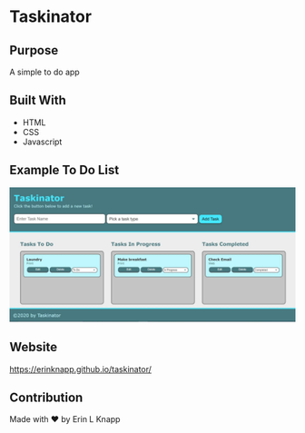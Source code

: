# Taskinator

## Purpose
A simple to do app

## Built With
* HTML
* CSS
* Javascript

## Example To Do List
![A typical morning to do list](assets\images\taskinator-ex.JPG)

## Website
https://erinknapp.github.io/taskinator/

## Contribution
Made with ❤️ by Erin L Knapp